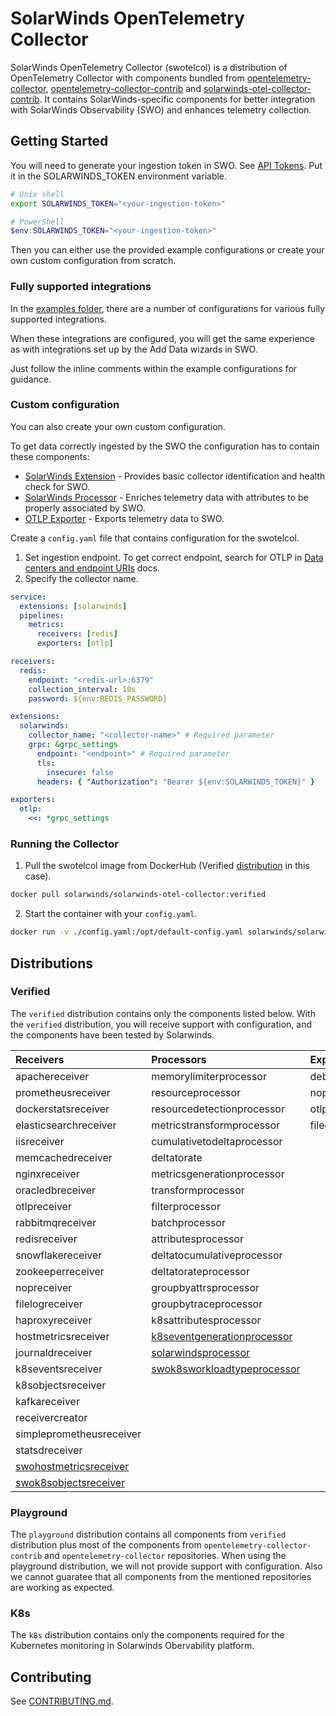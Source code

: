 # SolarWinds OpenTelemetry Collector

SolarWinds OpenTelemetry Collector (swotelcol) is a distribution of OpenTelemetry Collector with components
bundled from [opentelemetry-collector], [opentelemetry-collector-contrib] and [solarwinds-otel-collector-contrib].
It contains SolarWinds-specific components for better integration with SolarWinds Observability (SWO) and enhances telemetry collection.

[opentelemetry-collector]: https://github.com/open-telemetry/opentelemetry-collector
[opentelemetry-collector-contrib]: https://github.com/open-telemetry/opentelemetry-collector-contrib
[solarwinds-otel-collector-contrib]: https://github.com/solarwinds/solarwinds-otel-collector-contrib

## Getting Started

You will need to generate your ingestion token in SWO. See [API Tokens](https://documentation.solarwinds.com/en/success_center/observability/content/settings/api-tokens.htm).
Put it in the SOLARWINDS_TOKEN environment variable.

```sh
# Unix shell
export SOLARWINDS_TOKEN="<your-ingestion-token>"
```

```ps1
# PowerShell
$env:SOLARWINDS_TOKEN="<your-ingestion-token>"
```

Then you can either use the provided example configurations or create your own custom configuration from scratch.

### Fully supported integrations

In the [examples folder](/examples/integrations/), there are a number of configurations for various fully supported integrations.

When these integrations are configured, you will get the same experience as with integrations set up by the Add Data wizards in SWO.

Just follow the inline comments within the example configurations for guidance.

### Custom configuration

You can also create your own custom configuration.

To get data correctly ingested by the SWO the configuration has to contain these components:

- [SolarWinds Extension](https://github.com/solarwinds/solarwinds-otel-collector-contrib/tree/main/extension/solarwindsextension) - Provides basic collector identification and health check for SWO.
- [SolarWinds Processor](https://github.com/solarwinds/solarwinds-otel-collector-contrib/tree/main/processor/solarwindsprocessor) - Enriches telemetry data with attributes to be properly associated by SWO.
- [OTLP Exporter](https://github.com/open-telemetry/opentelemetry-collector/blob/main/exporter/otlpexporter) - Exports telemetry data to SWO.

Create a `config.yaml` file that contains configuration for the swotelcol.

1.  Set ingestion endpoint. To get correct endpoint, search for OTLP in [Data centers and endpoint URIs](https://documentation.solarwinds.com/en/success_center/observability/content/system_requirements/endpoints.htm) docs.
2.  Specify the collector name.

```yaml
service:
  extensions: [solarwinds]
  pipelines:
    metrics:
      receivers: [redis]
      exporters: [otlp]

receivers:
  redis:
    endpoint: "<redis-url>:6379"
    collection_interval: 10s
    password: ${env:REDIS_PASSWORD}

extensions:
  solarwinds:
    collector_name: "<collector-name>" # Required parameter
    grpc: &grpc_settings
      endpoint: "<endpoint>" # Required parameter
      tls:
        insecure: false
      headers: { "Authorization": "Bearer ${env:SOLARWINDS_TOKEN}" }

exporters:
  otlp:
    <<: *grpc_settings
```

### Running the Collector

1. Pull the swotelcol image from DockerHub (Verified [distribution](#distributions) in this case).

```sh
docker pull solarwinds/solarwinds-otel-collector:verified
```

2. Start the container with your `config.yaml`.

```sh
docker run -v ./config.yaml:/opt/default-config.yaml solarwinds/solarwinds-otel-collector:verified
```

## Distributions

### Verified
The `verified` distribution contains only the components listed below. With the `verified` distribution, you will receive support with configuration, and the components have been tested by Solarwinds.


| Receivers     |	Processors        | Exporters  | Extensions | Connectors|
| :---          |	:---           	  | :---       |	:---      |:---|
| apachereceiver        |	memorylimiterprocessor    | debugexporter | filestorage |forwardconnector|
| prometheusreceiver    | resourceprocessor          |	nopexporter	|memorylimiterextension|routingconnector|
| dockerstatsreceiver  | resourcedetectionprocessor |	otlpexporter  |healthcheckextension|[solarwindsentityconnector](https://github.com/solarwinds/solarwinds-otel-collector-contrib/tree/main/connector/solarwindsentityconnector)|
| elasticsearchreceiver | metricstransformprocessor  |	fileexporter	|k8sobserver||
| iisreceiver           | cumulativetodeltaprocessor |		|[solarwindsapmsettingsextension](https://github.com/open-telemetry/opentelemetry-collector-contrib/tree/main/extension/solarwindsapmsettingsextension)||
| memcachedreceiver     | deltatorate       |		|[solarwindsextension](./extension/solarwindsextension) ||
| nginxreceiver         | metricsgenerationprocessor |		|
| oracledbreceiver      | transformprocessor         |		|
| otlpreceiver          | filterprocessor            |		|
| rabbitmqreceiver      | batchprocessor             |		|
| redisreceiver         |	attributesprocessor ||
| snowflakereceiver     |	deltatocumulativeprocessor ||
| zookeeperreceiver     |	deltatorateprocessor ||
|nopreceiver|groupbyattrsprocessor||
|filelogreceiver|groupbytraceprocessor||
|haproxyreceiver|k8sattributesprocessor||
|hostmetricsreceiver|[k8seventgenerationprocessor](https://github.com/solarwinds/solarwinds-otel-collector-contrib/tree/main/processor/k8seventgenerationprocessor)||
|journaldreceiver|[solarwindsprocessor](https://github.com/solarwinds/solarwinds-otel-collector-contrib/tree/main/processor/solarwindsprocessor)||
|k8seventsreceiver|[swok8sworkloadtypeprocessor](https://github.com/solarwinds/solarwinds-otel-collector-contrib/tree/main/processor/swok8sworkloadtypeprocessor)||||
|k8sobjectsreceiver|||||
|kafkareceiver|||||
|receivercreator|||||
|simpleprometheusreceiver|||||
|statsdreceiver|||||
|[swohostmetricsreceiver](https://github.com/solarwinds/solarwinds-otel-collector-contrib/tree/main/receiver/swohostmetricsreceiver)|||||
|[swok8sobjectsreceiver](https://github.com/solarwinds/solarwinds-otel-collector-contrib/tree/main/receiver/swok8sobjectsreceiver)|||||

### Playground
The `playground` distribution contains all components from `verified` distribution plus most of the components from `opentelemetry-collector-contrib` and `opentelemetry-collector` repositories. When using the playground distribution, we will not provide support with configuration. Also we cannot guaratee that all components from the mentioned repositories are working as expected.

### K8s
The `k8s` distribution contains only the components required for the Kubernetes monitoring in Solarwinds Obervability platform.

## Contributing

See [CONTRIBUTING.md](./CONTRIBUTING.md).
